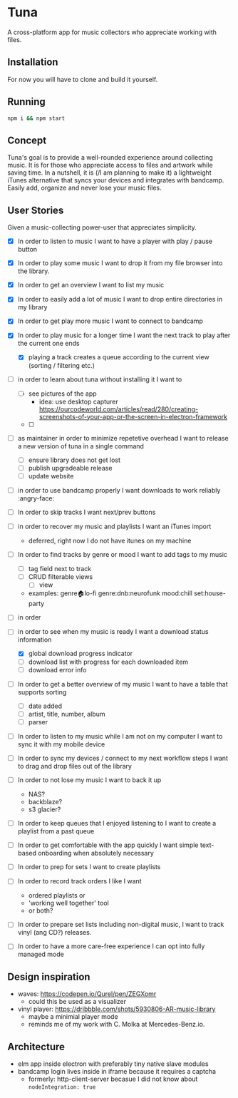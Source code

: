 # Tuna
A cross-platform app for music collectors who appreciate working with files.

## Installation
For now you will have to clone and build it yourself.

## Running
```sh
npm i && npm start
```

## Concept
Tuna's goal is to provide a well-rounded experience around collecting music.
It is for those who appreciate access to files and artwork while saving time.
In a nutshell, it is (/I am planning to make it) a lightweight iTunes alternative that syncs your devices and integrates with bandcamp.
Easily add, organize and never lose your music files.

## User Stories
Given a music-collecting power-user that appreciates simplicity.
- [x] In order to listen to music I want to have a player with play / pause button
- [x] In order to play some music I want to drop it from my file browser into the library.
- [x] In order to get an overview I want to list my music
- [x] In order to easily add a lot of music I want to drop entire directories in my library
- [x] In order to get play more music I want to connect to bandcamp
- [x] In order to play music for a longer time I want the next track to play after the current one ends
    - [x] playing a track creates a queue according to the current view (sorting / filtering etc.)
- [ ] in order to learn about tuna without installing it I want to
    - [ ] see pictures of the app
        - idea: use desktop capturer https://ourcodeworld.com/articles/read/280/creating-screenshots-of-your-app-or-the-screen-in-electron-framework
    - [ ]
- [ ] as maintainer in order to minimize repetetive overhead I want to release a new version of tuna in a single command
    - [ ] ensure library does not get lost
    - [ ] publish upgradeable release
    - [ ] update website
- [ ] in order to use bandcamp properly I want downloads to work reliably :angry-face:
- [ ] In order to skip tracks I want next/prev buttons
- [ ] in order to recover my music and playlists I want an iTunes import
    - deferred, right now I do not have itunes on my machine
- [ ] In order to find tracks by genre or mood I want to add tags to my music
    - [ ] tag field next to track
    - [ ] CRUD filterable views
        - [ ] view
    - examples: genre:house:lo-fi genre:dnb:neurofunk mood:chill set:house-party
- [ ] in order
- [ ] in order to see when my music is ready I want a download status information
    - [x] global download progress indicator
    - [ ] download list with progress for each downloaded item
    - [ ] download error info
- [ ] In order to get a better overview of my music I want to have a table that supports sorting
    - [ ] date added
    - [ ] artist, title, number, album
    - [ ] parser
- [ ] In order to listen to my music while I am not on my computer I want to sync it with my mobile device
- [ ] In order to sync my devices / connect to my next workflow steps I want to drag and drop files out of the library
- [ ] In order to not lose my music I want to back it up
    - NAS?
    - backblaze?
    - s3 glacier?
- [ ] In order to keep queues that I enjoyed listening to I want to create a playlist from a past queue

- [ ] In order to get comfortable with the app quickly I want simple text-based onboarding when absolutely necessary
- [ ] In order to prep for sets I want to create playlists
- [ ] In order to record track orders I like I want
    - ordered playlists or
    - 'working well together' tool
    - or both?
- [ ] In order to prepare set lists including non-digital music, I want to track vinyl (ang CD?) releases.
- [ ] In order to have a more care-free experience I can opt into fully managed mode

## Design inspiration
- waves: https://codepen.io/Qurel/pen/ZEGXomr
    - could this be used as a visualizer
- vinyl player: https://dribbble.com/shots/5930806-AR-music-library
    - maybe a minimial player mode
    - reminds me of my work with C. Molka at Mercedes-Benz.io.

## Architecture
- elm app inside electron with preferably tiny native slave modules
- bandcamp login lives inside in iframe because it requires a captcha
    - formerly: http-client-server becasue I did not know about `nodeIntegration: true`
